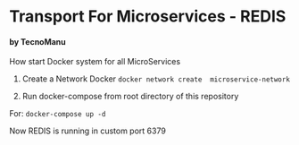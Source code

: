 
# Transport For Microservices - REDIS
#### by TecnoManu

How start Docker system for all MicroServices

1. Create a Network Docker
```docker network create  microservice-network```

2. Run docker-compose from root directory of this repository

For:
```docker-compose up -d```

Now REDIS is running in custom port 6379
